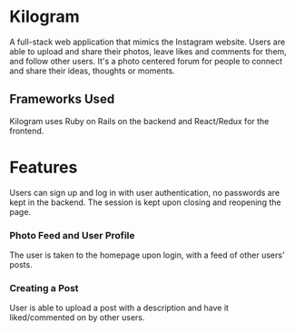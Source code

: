 # Kilogram

A full-stack web application that mimics the Instagram website. Users are able to upload and share their photos, leave likes and comments for them, and follow other users. It's a photo centered forum for people to connect and share their ideas, thoughts or moments.   

## Frameworks Used 

Kilogram uses Ruby on Rails on the backend and React/Redux for the frontend.

# Features 

Users can sign up and log in with user authentication, no passwords are kept in the backend. The session is kept upon closing and reopening the page. 

### Photo Feed and User Profile
The user is taken to the homepage upon login, with a feed of other users' posts. 

### Creating a Post 
User is able to upload a post with a description and have it liked/commented on by other users.





